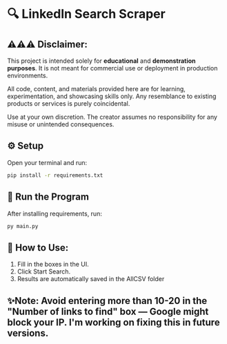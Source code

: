 # 🔍 Linkedln Search Scraper

## ⚠️⚠️⚠️ Disclaimer:

This project is intended solely for **educational** and **demonstration purposes**. It is not meant for commercial use or deployment in production environments.

All code, content, and materials provided here are for learning, experimentation, and showcasing skills only. Any resemblance to existing products or services is purely coincidental.

Use at your own discretion. The creator assumes no responsibility for any misuse or unintended consequences.


## ⚙️ Setup
Open your terminal and run:

```bash
pip install -r requirements.txt
```
## 🚀 Run the Program

After installing requirements, run: 
```bash
py main.py
```

## 🧠 How to Use:

1) Fill in the boxes in the UI.
2) Click Start Search.
3) Results are automatically saved in the AllCSV folder


## ✨Note: Avoid entering more than 10-20 in the "Number of links to find" box — Google might block your IP. I'm working on fixing this in future versions.
